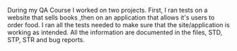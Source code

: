 During my QA Course I worked on two projects. First, I ran tests on a website that sells books ,then on an application that allows it's users to order food.
I ran all the tests needed to make sure that the site/application is working as intended. All the information are documented in the files, STD, STP, STR and bug reports. 
